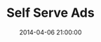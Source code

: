 ---
layout: project
title:  "Self Serve Ads"
url: ""
date:   2014-04-06 21:00:00
permalink: "projects/self-serve-ads"
tags: php dfp mysql
---